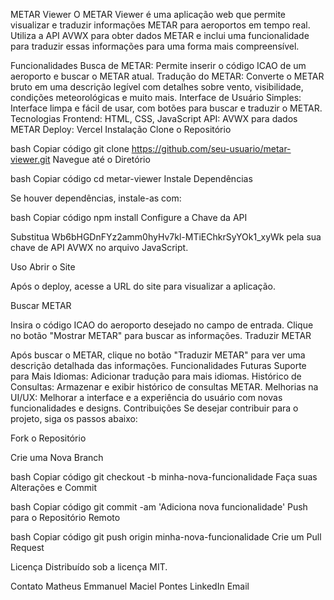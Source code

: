 METAR Viewer
O METAR Viewer é uma aplicação web que permite visualizar e traduzir informações METAR para aeroportos em tempo real. Utiliza a API AVWX para obter dados METAR e inclui uma funcionalidade para traduzir essas informações para uma forma mais compreensível.

Funcionalidades
Busca de METAR: Permite inserir o código ICAO de um aeroporto e buscar o METAR atual.
Tradução do METAR: Converte o METAR bruto em uma descrição legível com detalhes sobre vento, visibilidade, condições meteorológicas e muito mais.
Interface de Usuário Simples: Interface limpa e fácil de usar, com botões para buscar e traduzir o METAR.
Tecnologias
Frontend: HTML, CSS, JavaScript
API: AVWX para dados METAR
Deploy: Vercel
Instalação
Clone o Repositório

bash
Copiar código
git clone https://github.com/seu-usuario/metar-viewer.git
Navegue até o Diretório

bash
Copiar código
cd metar-viewer
Instale Dependências

Se houver dependências, instale-as com:

bash
Copiar código
npm install
Configure a Chave da API

Substitua Wb6bHGDnFYz2amm0hyHv7kl-MTiEChkrSyYOk1_xyWk pela sua chave de API AVWX no arquivo JavaScript.

Uso
Abrir o Site

Após o deploy, acesse a URL do site para visualizar a aplicação.

Buscar METAR

Insira o código ICAO do aeroporto desejado no campo de entrada.
Clique no botão "Mostrar METAR" para buscar as informações.
Traduzir METAR

Após buscar o METAR, clique no botão "Traduzir METAR" para ver uma descrição detalhada das informações.
Funcionalidades Futuras
Suporte para Mais Idiomas: Adicionar tradução para mais idiomas.
Histórico de Consultas: Armazenar e exibir histórico de consultas METAR.
Melhorias na UI/UX: Melhorar a interface e a experiência do usuário com novas funcionalidades e designs.
Contribuições
Se desejar contribuir para o projeto, siga os passos abaixo:

Fork o Repositório

Crie uma Nova Branch

bash
Copiar código
git checkout -b minha-nova-funcionalidade
Faça suas Alterações e Commit

bash
Copiar código
git commit -am 'Adiciona nova funcionalidade'
Push para o Repositório Remoto

bash
Copiar código
git push origin minha-nova-funcionalidade
Crie um Pull Request

Licença
Distribuído sob a licença MIT.

Contato
Matheus Emmanuel Maciel Pontes
LinkedIn
Email
